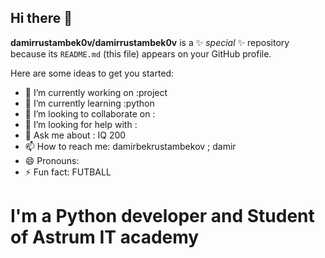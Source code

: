 ## Hi there 👋


**damirrustambek0v/damirrustambek0v** is a ✨ _special_ ✨ repository because its `README.md` (this file) appears on your GitHub profile.

Here are some ideas to get you started:

- 🔭 I’m currently working on :project
- 🌱 I’m currently learning :python
- 👯 I’m looking to collaborate on :
- 🤔 I’m looking for help with :
- 💬 Ask me about : IQ 200
- 📫 How to reach me: damirbekrustambekov ; damir
- 😄 Pronouns: 
- ⚡ Fun fact: FUTBALL 

<h1> I'm a Python developer 
 and Student of Astrum IT academy</h1>
